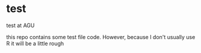 # test
test at AGU

this repo contains some test file code. However, because I don't usually use R it will be a little rough
